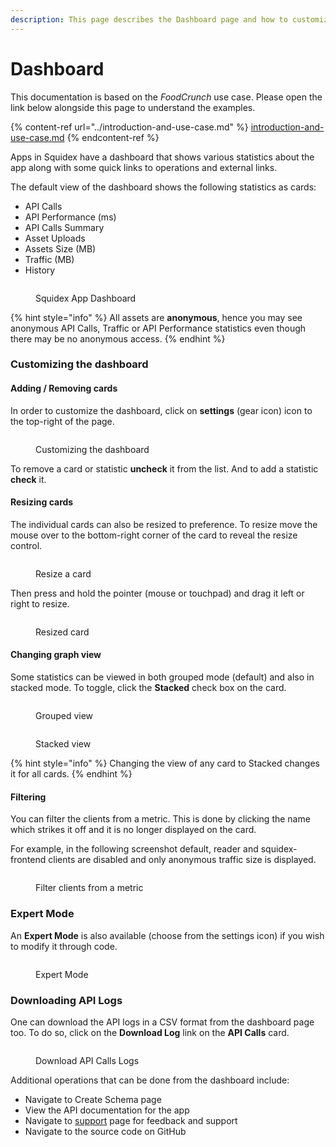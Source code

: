 ```yaml
---
description: This page describes the Dashboard page and how to customize it.
---
```


# Dashboard

This documentation is based on the _FoodCrunch_ use case. Please open the link below alongside this page to understand the examples.

{% content-ref url="../introduction-and-use-case.md" %}
[introduction-and-use-case.md](../introduction-and-use-case.md)
{% endcontent-ref %}

Apps in Squidex have a dashboard that shows various statistics about the app along with some quick links to operations and external links.

The default view of the dashboard shows the following statistics as cards:

* API Calls
* API Performance (ms)
* API Calls Summary
* Asset Uploads
* Assets Size (MB)
* Traffic (MB)
* History

<figure><img src="../../.gitbook/assets/2023-03-10_00-46.png" alt=""><figcaption><p>Squidex App Dashboard</p></figcaption></figure>

{% hint style="info" %}
All assets are **anonymous**, hence you may see anonymous API Calls, Traffic or API Performance statistics even though there may be no anonymous access.
{% endhint %}

### Customizing the dashboard

#### Adding / Removing cards

In order to customize the dashboard, click on **settings** (gear icon) icon to the top-right of the page.

<figure><img src="../../.gitbook/assets/2023-03-10_00-48.png" alt=""><figcaption><p>Customizing the dashboard</p></figcaption></figure>

To remove a card or statistic **uncheck** it from the list. And to add a statistic **check** it.

#### Resizing cards

The individual cards can also be resized to preference. To resize move the mouse over to the bottom-right corner of the card to reveal the resize control.&#x20;

<figure><img src="../../.gitbook/assets/2023-03-08_19-21.png" alt=""><figcaption><p>Resize a card</p></figcaption></figure>

Then press and hold the pointer (mouse or touchpad) and drag it left or right to resize.

<figure><img src="../../.gitbook/assets/2023-03-08_19-24.png" alt=""><figcaption><p>Resized card</p></figcaption></figure>

#### Changing graph view&#x20;

Some statistics can be viewed in both grouped mode (default) and also in stacked mode. To toggle, click the **Stacked** check box on the card.&#x20;

<div>

<figure><img src="../../.gitbook/assets/2023-03-10_00-59.png" alt=""><figcaption><p>Grouped view</p></figcaption></figure>

 

<figure><img src="../../.gitbook/assets/2023-03-10_00-59_1.png" alt=""><figcaption><p>Stacked view</p></figcaption></figure>

</div>

{% hint style="info" %}
Changing the view of any card to Stacked changes it for all cards.
{% endhint %}

#### Filtering

You can filter the clients from a metric. This is done by clicking the name which strikes it off and it is no longer displayed on the card.&#x20;

For example, in the following screenshot default, reader and squidex-frontend clients are disabled and only anonymous traffic size is displayed.

<figure><img src="../../.gitbook/assets/2023-03-10_01-34.png" alt=""><figcaption><p>Filter clients from a metric</p></figcaption></figure>

### Expert Mode

An **Expert Mode** is also available (choose from the settings icon) if you wish to modify it through code.

<figure><img src="../../.gitbook/assets/2023-03-08_19-29.png" alt=""><figcaption><p>Expert Mode</p></figcaption></figure>

### Downloading API Logs

One can download the API logs in a CSV format from the dashboard page too. To do so, click on the **Download Log** link on the **API Calls** card.&#x20;

<figure><img src="../../.gitbook/assets/2023-03-10_00-52.png" alt=""><figcaption><p>Download API Calls Logs</p></figcaption></figure>

Additional operations that can be done from the dashboard include:

* Navigate to Create Schema page&#x20;
* View the API documentation for the app
* Navigate to [support](https://support.squidex.io/) page for feedback and support
* Navigate to the source code on GitHub

